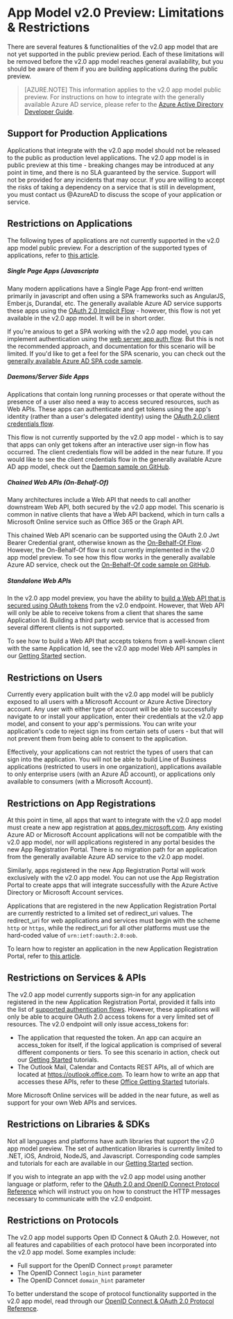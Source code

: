 <properties
	pageTitle="App Model v2.0 | Microsoft Azure"
	description="A list of limitations & restrictions with the Azure AD v2.0 app model."
	services="active-directory"
	documentationCenter=""
	authors="dstrockis"
	manager="mbaldwin"
	editor=""/>

<tags
	ms.service="active-directory"
	ms.workload="identity"
	ms.tgt_pltfrm="na"
	ms.devlang="na"
	ms.topic="article"
	ms.date="08/02/2015"
	ms.author="dastrock"/>

# App Model v2.0 Preview: Limitations & Restrictions

There are several features & functionalities of the v2.0 app model that are not yet supported in the public preview period.  Each of these limitations will be removed before the v2.0 app model reaches general availability, but you should be aware of them if you are building applications during the public preview.

> [AZURE.NOTE]
	This information applies to the v2.0 app model public preview.  For instructions on how to integrate with the generally available Azure AD service, please refer to the [Azure Active Directory Developer Guide](active-directory-developers-guide.md).

## Support for Production Applications
Applications that integrate with the v2.0 app model should not be released to the public as production level applications.  The v2.0 app model is in public preview at this time - breaking changes may be introduced at any point in time, and there is no SLA guaranteed by the service.  Support will not be provided for any incidents that may occur.  If you are willing to accept the risks of taking a dependency on a service that is still in development, you must contact us @AzureAD to discuss the scope of your application or service.

## Restrictions on Applications
The following types of applications are not currently supported in the v2.0 app model public preview.  For a description of the supported types of applications, refer to [this article](active-directory-v2-flows.md).

##### Single Page Apps (Javascripta
Many modern applications have a Single Page App front-end written primarily in javascript and often using a SPA frameworks such as AngularJS, Ember.js, Durandal, etc.  The generally available Azure AD service supports these apps using the [OAuth 2.0 Implicit Flow](active-directory-v2-protocols.md#oauth-2.0-implicit-flow) - however, this flow is not yet available in the v2.0 app model.  It will be in short order.

If you're anxious to get a SPA working with the v2.0 app model, you can implement authentication using the [web server app auth flow](active-directory-v2-flows.md#web-apps).  But this is not the recommended approach, and documentation for this scenario will be limited.  If you'd like to get a feel for the SPA scenario, you can check out the [generally available Azure AD SPA code sample](active-directory-devquickstarts-angular.md).

##### Daemons/Server Side Apps
Applications that contain long running processes or that operate without the presence of a user also need a way to access secured resources, such as Web APIs.  These apps can authenticate and get tokens using the app's identity (rather than a user's delegated identity) using the [OAuth 2.0 client credentials flow](active-directory-v2-protocols.md#oauth-2.0-client-credentials-grant-flow).  

This flow is not currently supported by the v2.0 app model - which is to say that apps can only get tokens after an interactive user sign-in flow has occurred.  The client credentials flow will be added in the near future.  If you would like to see the client credentials flow in the generally available Azure AD app model, check out the [Daemon sample on GitHub](https://github.com/AzureADSamples/Daemon-DotNet).

##### Chained Web APIs (On-Behalf-Of)
Many architectures include a Web API that needs to call another downstream Web API, both secured by the v2.0 app model.  This scenario is common in native clients that have a Web API backend, which in turn calls a Microsoft Online service such as Office 365 or the Graph API.

This chained Web API scenario can be supported using the OAuth 2.0 Jwt Bearer Credential grant, otherwise known as the [On-Behalf-Of Flow](active-directory-v2-protocols.md#OAuth-2.0-On-Behalf-Of-Flow).  However, the On-Behalf-Of flow is not currently implemented in the v2.0 app model preview.  To see how this flow works in the generally available Azure AD service, check out the [On-Behalf-Of code sample on GitHub](https://github.com/AzureADSamples/WebAPI-OnBehalfOf-DotNet).

##### Standalone Web APIs
In the v2.0 app model preview, you have the ability to [build a Web API that is secured using OAuth tokens]() from the v2.0 endpoint.  However, that Web API will only be able to receive tokens from a client that shares the same Application Id.  Building a third party web service that is accessed from several different clients is not supported.
<!-- TODO: Link above -->

To see how to build a Web API that accepts tokens from a well-known client with the same Application Id, see the v2.0 app model Web API samples in our [Getting Started](active-directory-appmodel-v2-overview.md#getting-started) section.

## Restrictions on Users
Currently every application built with the v2.0 app model will be publicly exposed to all users with a Microsoft Account or Azure Active Directory account. Any user with either type of account will be able to successfully navigate to or install your application, enter their credentials at the v2.0 app model, and consent to your app's permissions.  You can write your application's code to reject sign ins from certain sets of users - but that will not prevent them from being able to consent to the application.

Effectively, your applications can not restrict the types of users that can sign into the application.  You will not be able to build Line of Business applications (restricted to users in one organization), applications available to only enterprise users (with an Azure AD account), or applications only available to consumers (with a Microsoft Account).

## Restrictions on App Registrations
At this point in time, all apps that want to integrate with the v2.0 app model must create a new app registration at [apps.dev.microsoft.com](https://apps.dev.microsoft.com).  Any existing Azure AD or Microsoft Account applications will not be compatible with the v2.0 app model, nor will applications registered in any portal besides the new App Registration Portal.  There is no migration path for an application from the generally available Azure AD service to the v2.0 app model.

Similarly, apps registered in the new App Registration Portal will work exclusively with the v2.0 app model.  You can not use the App Registration Portal to create apps that will integrate successfully with the Azure Active Directory or Microsoft Account services.

Applications that are registered in the new Application Registration Portal are currently restricted to a limited set of redirect_uri values.  The redirect_uri for web applications and services must begin with the scheme `http` or `https`, while the redirect_uri for all other platforms must use the hard-coded value of `urn:ietf:oauth:2.0:oob`.

To learn how to register an application in the new Application Registration Portal, refer to [this article](active-directory-v2-app-registration.md).

## Restrictions on Services & APIs
The v2.0 app model currently supports sign-in for any application registered in the new Application Registration Portal, provided it falls into the list of [supported authentication flows](active-directory-v2-flows.md).  However, these applications will only be able to acquire OAuth 2.0 access tokens for a very limited set of resources.  The v2.0 endpoint will only issue access_tokens for:

- The application that requested the token.  An app can acquire an access_token for itself, if the logical application is comprised of several different components or tiers.  To see this scenario in action, check out our [Getting Started](active-directory-appmodel-v2-overview.md#getting-started) tutorials.
- The Outlook Mail, Calendar and Contacts REST APIs, all of which are located at https://outlook.office.com.  To learn how to write an app that accesses these APIs, refer to these [Office Getting Started]() tutorials.

<!-- TODO: Need links above -->
More Microsoft Online services will be added in the near future, as well as support for your own Web APIs and services.

## Restrictions on Libraries & SDKs
Not all languages and platforms have auth libraries that support the v2.0 app model preview.  The set of authentication libraries is currently limited to .NET, iOS, Android, NodeJS, and Javascript.  Corresponding code samples and tutorials for each are available in our [Getting Started](active-directory-appmodel-v2-overview.md#getting-started) section.

If you wish to integrate an app with the v2.0 app model using another language or platform, refer to the [OAuth 2.0 and OpenID Connect Protocol Reference](active-directory-v2-protocols.md) which will instruct you on how to construct the HTTP messages necessary to communicate with the v2.0 endpoint.

## Restrictions on Protocols
The v2.0 app model supports Open ID Connect & OAuth 2.0.  However, not all features and capabilities of each protocol have been incorporated into the v2.0 app model.  Some examples include:

- Full support for the OpenID Connect `prompt` parameter
- The OpenID Connect `login_hint` parameter
- The OpenID Conncet `domain_hint` parameter

To better understand the scope of protocol functionality supported in the v2.0 app model, read through our [OpenID Connect & OAuth 2.0 Protocol Reference](active-directory-v2-protocols.md).
